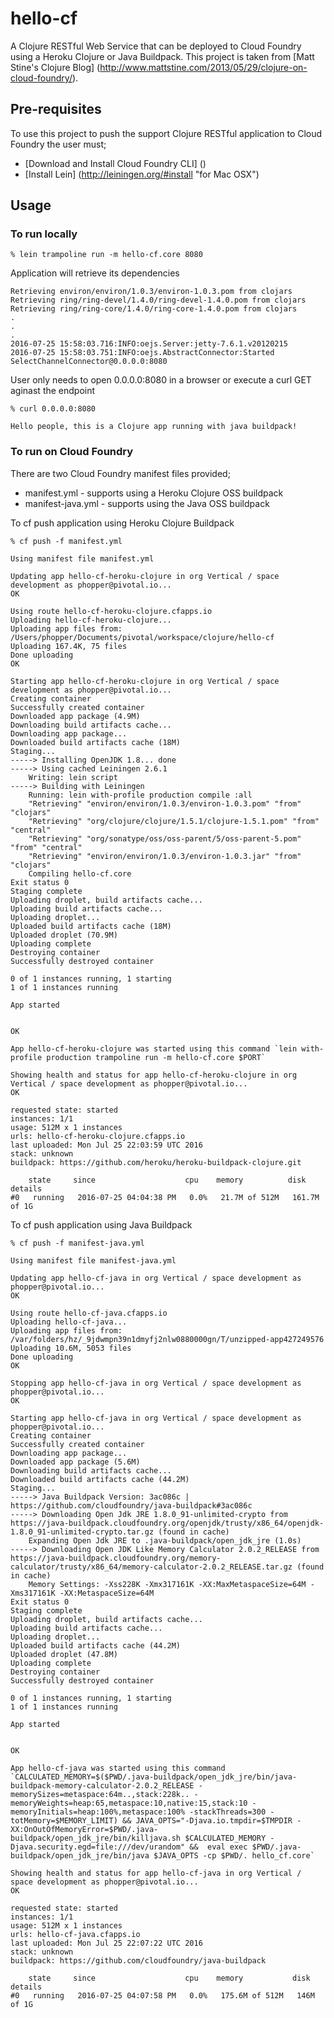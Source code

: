 # hello-cf

A Clojure RESTful Web Service that can be deployed to Cloud Foundry using a Heroku Clojure or Java Buildpack. This project is taken from [Matt Stine's Clojure Blog] (http://www.mattstine.com/2013/05/29/clojure-on-cloud-foundry/).


## Pre-requisites

To use this project to push the support Clojure RESTful application to Cloud Foundry the user must;
* [Download and Install Cloud Foundry CLI] ()
* [Install Lein] (http://leiningen.org/#install "for Mac OSX")

## Usage

### To run locally

    % lein trampoline run -m hello-cf.core 8080

Application will retrieve its dependencies

    Retrieving environ/environ/1.0.3/environ-1.0.3.pom from clojars
    Retrieving ring/ring-devel/1.4.0/ring-devel-1.4.0.pom from clojars
    Retrieving ring/ring-core/1.4.0/ring-core-1.4.0.pom from clojars
    .
    .
    .
    2016-07-25 15:58:03.716:INFO:oejs.Server:jetty-7.6.1.v20120215
    2016-07-25 15:58:03.751:INFO:oejs.AbstractConnector:Started SelectChannelConnector@0.0.0.0:8080

User only needs to open 0.0.0.0:8080 in a browser or execute a curl GET aginast the endpoint

    % curl 0.0.0.0:8080

    Hello people, this is a Clojure app running with java buildpack!   

### To run on Cloud Foundry

There are two Cloud Foundry manifest files provided;

* manifest.yml - supports using a Heroku Clojure OSS buildpack
* manifest-java.yml - supports using the Java OSS buildpack

To cf push application using Heroku Clojure Buildpack

    % cf push -f manifest.yml

    Using manifest file manifest.yml

    Updating app hello-cf-heroku-clojure in org Vertical / space development as phopper@pivotal.io...
    OK

    Using route hello-cf-heroku-clojure.cfapps.io
    Uploading hello-cf-heroku-clojure...
    Uploading app files from: /Users/phopper/Documents/pivotal/workspace/clojure/hello-cf
    Uploading 167.4K, 75 files
    Done uploading               
    OK

    Starting app hello-cf-heroku-clojure in org Vertical / space development as phopper@pivotal.io...
    Creating container
    Successfully created container
    Downloaded app package (4.9M)
    Downloading build artifacts cache...
    Downloading app package...
    Downloaded build artifacts cache (18M)
    Staging...
    -----> Installing OpenJDK 1.8... done
    -----> Using cached Leiningen 2.6.1
        Writing: lein script
    -----> Building with Leiningen
        Running: lein with-profile production compile :all
        "Retrieving" "environ/environ/1.0.3/environ-1.0.3.pom" "from" "clojars"
        "Retrieving" "org/clojure/clojure/1.5.1/clojure-1.5.1.pom" "from" "central"
        "Retrieving" "org/sonatype/oss/oss-parent/5/oss-parent-5.pom" "from" "central"
        "Retrieving" "environ/environ/1.0.3/environ-1.0.3.jar" "from" "clojars"
        Compiling hello-cf.core
    Exit status 0
    Staging complete
    Uploading droplet, build artifacts cache...
    Uploading build artifacts cache...
    Uploading droplet...
    Uploaded build artifacts cache (18M)
    Uploaded droplet (70.9M)
    Uploading complete
    Destroying container
    Successfully destroyed container

    0 of 1 instances running, 1 starting
    1 of 1 instances running

    App started


    OK

    App hello-cf-heroku-clojure was started using this command `lein with-profile production trampoline run -m hello-cf.core $PORT`

    Showing health and status for app hello-cf-heroku-clojure in org Vertical / space development as phopper@pivotal.io...
    OK

    requested state: started
    instances: 1/1
    usage: 512M x 1 instances
    urls: hello-cf-heroku-clojure.cfapps.io
    last uploaded: Mon Jul 25 22:03:59 UTC 2016
    stack: unknown
    buildpack: https://github.com/heroku/heroku-buildpack-clojure.git

        state     since                    cpu    memory          disk           details
    #0   running   2016-07-25 04:04:38 PM   0.0%   21.7M of 512M   161.7M of 1G

To cf push application using Java Buildpack

    % cf push -f manifest-java.yml

    Using manifest file manifest-java.yml

    Updating app hello-cf-java in org Vertical / space development as phopper@pivotal.io...
    OK

    Using route hello-cf-java.cfapps.io
    Uploading hello-cf-java...
    Uploading app files from: /var/folders/hz/_9jdwmpn39n1dmyfj2nlw0880000gn/T/unzipped-app427249576
    Uploading 10.6M, 5053 files
    Done uploading               
    OK

    Stopping app hello-cf-java in org Vertical / space development as phopper@pivotal.io...
    OK

    Starting app hello-cf-java in org Vertical / space development as phopper@pivotal.io...
    Creating container
    Successfully created container
    Downloading app package...
    Downloaded app package (5.6M)
    Downloading build artifacts cache...
    Downloaded build artifacts cache (44.2M)
    Staging...
    -----> Java Buildpack Version: 3ac086c | https://github.com/cloudfoundry/java-buildpack#3ac086c
    -----> Downloading Open Jdk JRE 1.8.0_91-unlimited-crypto from https://java-buildpack.cloudfoundry.org/openjdk/trusty/x86_64/openjdk-1.8.0_91-unlimited-crypto.tar.gz (found in cache)
        Expanding Open Jdk JRE to .java-buildpack/open_jdk_jre (1.0s)
    -----> Downloading Open JDK Like Memory Calculator 2.0.2_RELEASE from https://java-buildpack.cloudfoundry.org/memory-calculator/trusty/x86_64/memory-calculator-2.0.2_RELEASE.tar.gz (found in cache)
        Memory Settings: -Xss228K -Xmx317161K -XX:MaxMetaspaceSize=64M -Xms317161K -XX:MetaspaceSize=64M
    Exit status 0
    Staging complete
    Uploading droplet, build artifacts cache...
    Uploading build artifacts cache...
    Uploading droplet...
    Uploaded build artifacts cache (44.2M)
    Uploaded droplet (47.8M)
    Uploading complete
    Destroying container
    Successfully destroyed container

    0 of 1 instances running, 1 starting
    1 of 1 instances running

    App started


    OK

    App hello-cf-java was started using this command `CALCULATED_MEMORY=$($PWD/.java-buildpack/open_jdk_jre/bin/java-buildpack-memory-calculator-2.0.2_RELEASE -memorySizes=metaspace:64m..,stack:228k.. -memoryWeights=heap:65,metaspace:10,native:15,stack:10 -memoryInitials=heap:100%,metaspace:100% -stackThreads=300 -totMemory=$MEMORY_LIMIT) && JAVA_OPTS="-Djava.io.tmpdir=$TMPDIR -XX:OnOutOfMemoryError=$PWD/.java-buildpack/open_jdk_jre/bin/killjava.sh $CALCULATED_MEMORY -Djava.security.egd=file:///dev/urandom" &&  eval exec $PWD/.java-buildpack/open_jdk_jre/bin/java $JAVA_OPTS -cp $PWD/. hello_cf.core`

    Showing health and status for app hello-cf-java in org Vertical / space development as phopper@pivotal.io...
    OK

    requested state: started
    instances: 1/1
    usage: 512M x 1 instances
    urls: hello-cf-java.cfapps.io
    last uploaded: Mon Jul 25 22:07:22 UTC 2016
    stack: unknown
    buildpack: https://github.com/cloudfoundry/java-buildpack

        state     since                    cpu    memory           disk         details
    #0   running   2016-07-25 04:07:58 PM   0.0%   175.6M of 512M   146M of 1G
